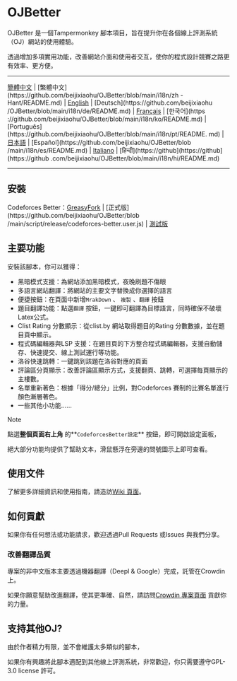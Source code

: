 # OJBetter

OJBetter 是一個Tampermonkey 腳本項目，旨在提升你在各個線上評測系統（OJ）網站的使用體驗。

透過增加多項實用功能，改善網站介面和使用者交互，使你的程式設計競賽之路更有效率、更方便。

***

[簡體中文](https://github.com/beijixiaohu/OJBetter/blob/main/README.md) | [繁體中文](https\://github.com/beijixiaohu/OJBetter/blob/main/i18n/zh -Hant/README.md) | [English](https://github.com/beijixiaohu/OJBetter/blob/main/i18n/en/README.md) | [Deutsch](https\://github.com/beijixiaohu /OJBetter/blob/main/i18n/de/README.md) | [Français](https://github.com/beijixiaohu/OJBetter/blob/main/i18n/fr/README.md) | [한국어](https ://github.com/beijixiaohu/OJBetter/blob/main/i18n/ko/README.md) | [Português](https\://github.com/beijixiaohu/OJBetter/blob/main/i18n/pt/README. md) | [日本語](https://github.com/beijixiaohu/OJBetter/blob/main/i18n/ja/README.md) | [Español](https\://github.com/beijixiaohu/OJBetter/blob /main/i18n/es/README.md) | [Italiano](https://github.com/beijixiaohu/OJBetter/blob/main/i18n/it/README.md) | [हिन्दी](https\://github](https\://github](https\://github .com/beijixiaohu/OJBetter/blob/main/i18n/hi/README.md)

***

## 安裝

Codeforces Better：[GreasyFork](https://greasyfork.org/zh-CN/scripts/465777-codeforces-better) | [正式版](https\://github.com/beijixiaohu/OJBetter/blob /main/script/release/codeforces-better.user.js) | [測試版](https://github.com/beijixiaohu/OJBetter/blob/main/script/dev/codeforces-better.user.js)

## 主要功能

安裝該腳本，你可以獲得：

- 黑暗模式支援：為網站添加黑暗模式，夜晚刷題不傷眼
- 多語言網站翻譯：將網站的主要文字替換成你選擇的語言
- 便捷按鈕：在頁面中新增`MrakDown` 、 `複製` 、`翻譯` 按鈕
- 題目翻譯功能：點選`翻譯` 按鈕，一鍵即可翻譯為目標語言，同時確保不破壞Latex公式。
- Clist Rating 分數顯示：從clist.by 網站取得題目的Rating 分數數據，並在題目頁中顯示。
- 程式碼編輯器與LSP 支援：在題目頁的下方整合程式碼編輯器，支援自動儲存、快速提交、線上測試運行等功能。
- 洛谷快速跳轉：一鍵跳到該題在洛谷對應的頁面
- 評論區分頁顯示：改善評論區顯示方式，支援翻頁、跳轉，可選擇每頁顯示的主樓數。
- 名單重新著色：根據「得分/總分」比例，對Codeforces 賽制的比賽名單進行顏色漸層著色。
- 一些其他小功能……

> [!NOTE]
>
> 點選**整個頁面右上角** 的\*\*`CodeforcesBetter設定`\*\* 按鈕，即可開啟設定面板，
>
> 絕大部分功能均提供了幫助文本，滑鼠懸浮在旁邊的問號圖示上即可查看。

## 使用文件

了解更多詳細資訊和使用指南，請造訪[Wiki 頁面](https://github.com/beijixiaohu/OJBetter/wiki)。

## 如何貢獻

如果你有任何想法或功能請求，歡迎透過Pull Requests 或Issues 與我們分享。

### 改善翻譯品質

專案的非中文版本主要透過機器翻譯（Deepl & Google）完成，託管在Crowdin 上。

如果你願意幫助改進翻譯，使其更準確、自然，請訪問[Crowdin 專案頁面](https://zh.crowdin.com/project/codeforcesbetter) 貢獻你的力量。

## 支持其他OJ?

由於作者精力有限，並不會維護太多類似的腳本，

如果你有興趣將此腳本適配到其他線上評測系統，非常歡迎，你只需要遵守GPL-3.0 license 許可。
